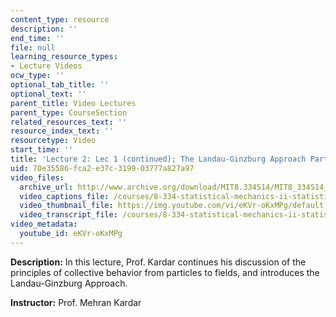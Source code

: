 ```yaml
---
content_type: resource
description: ''
end_time: ''
file: null
learning_resource_types:
- Lecture Videos
ocw_type: ''
optional_tab_title: ''
optional_text: ''
parent_title: Video Lectures
parent_type: CourseSection
related_resources_text: ''
resource_index_text: ''
resourcetype: Video
start_time: ''
title: 'Lecture 2: Lec 1 (continued); The Landau-Ginzburg Approach Part 1'
uid: 70e35586-fca2-e37c-3199-03777a827a97
video_files:
  archive_url: http://www.archive.org/download/MIT8.334S14/MIT8_334S14_lec02_300k.mp4
  video_captions_file: /courses/8-334-statistical-mechanics-ii-statistical-physics-of-fields-spring-2014/7d9150f3b1785763b888c403c17f8dc4_eKVr-oKxMPg.vtt
  video_thumbnail_file: https://img.youtube.com/vi/eKVr-oKxMPg/default.jpg
  video_transcript_file: /courses/8-334-statistical-mechanics-ii-statistical-physics-of-fields-spring-2014/075b49efd270d917f607e5ab7bf25251_eKVr-oKxMPg.pdf
video_metadata:
  youtube_id: eKVr-oKxMPg
---
```


**Description:** In this lecture, Prof. Kardar continues his discussion of the principles of collective behavior from particles to fields, and introduces the Landau-Ginzburg Approach.

**Instructor:** Prof. Mehran Kardar



